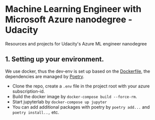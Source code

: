 # Machine Learning Engineer with Microsoft Azure nanodegree - Udacity

Resources and projects for Udacity's Azure ML engineer nanodegree

## 1. Setting up your environment.

We use docker, thus the dev-env is set up based on the [Dockerfile](./Dockerfile), the dependencies are managed by [Poetry](https://python-poetry.org/). 

- Clone the repo, create a `.env` file in the project root with your azure subscription-id.
- Build the docker image by `docker-compose build --force-rm`.
- Start jupyterlab by `docker-compose up jupyter`
- You can add additional packages with poetry by `poetry add...` and `poetry install..,` etc.
